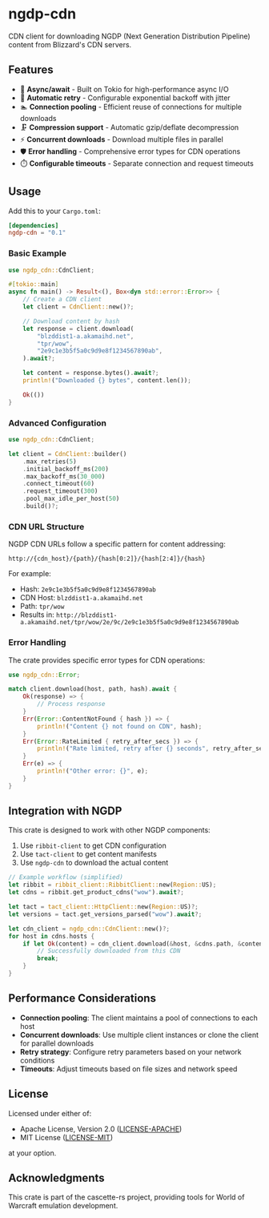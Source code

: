 # ngdp-cdn

CDN client for downloading NGDP (Next Generation Distribution Pipeline) content from
Blizzard's CDN servers.

## Features

- 🚀 **Async/await** - Built on Tokio for high-performance async I/O
- 🔄 **Automatic retry** - Configurable exponential backoff with jitter
- 🏊 **Connection pooling** - Efficient reuse of connections for multiple downloads
- 🗜️ **Compression support** - Automatic gzip/deflate decompression
- ⚡ **Concurrent downloads** - Download multiple files in parallel
- 🛡️ **Error handling** - Comprehensive error types for CDN operations
- ⏱️ **Configurable timeouts** - Separate connection and request timeouts

## Usage

Add this to your `Cargo.toml`:

```toml
[dependencies]
ngdp-cdn = "0.1"
```

### Basic Example

```rust
use ngdp_cdn::CdnClient;

#[tokio::main]
async fn main() -> Result<(), Box<dyn std::error::Error>> {
    // Create a CDN client
    let client = CdnClient::new()?;

    // Download content by hash
    let response = client.download(
        "blzddist1-a.akamaihd.net",
        "tpr/wow",
        "2e9c1e3b5f5a0c9d9e8f1234567890ab",
    ).await?;

    let content = response.bytes().await?;
    println!("Downloaded {} bytes", content.len());

    Ok(())
}
```

### Advanced Configuration

```rust
use ngdp_cdn::CdnClient;

let client = CdnClient::builder()
    .max_retries(5)
    .initial_backoff_ms(200)
    .max_backoff_ms(30_000)
    .connect_timeout(60)
    .request_timeout(300)
    .pool_max_idle_per_host(50)
    .build()?;
```

### CDN URL Structure

NGDP CDN URLs follow a specific pattern for content addressing:

```text
http://{cdn_host}/{path}/{hash[0:2]}/{hash[2:4]}/{hash}
```

For example:

- Hash: `2e9c1e3b5f5a0c9d9e8f1234567890ab`
- CDN Host: `blzddist1-a.akamaihd.net`
- Path: `tpr/wow`
- Results in: `http://blzddist1-a.akamaihd.net/tpr/wow/2e/9c/2e9c1e3b5f5a0c9d9e8f1234567890ab`

### Error Handling

The crate provides specific error types for CDN operations:

```rust
use ngdp_cdn::Error;

match client.download(host, path, hash).await {
    Ok(response) => {
        // Process response
    }
    Err(Error::ContentNotFound { hash }) => {
        println!("Content {} not found on CDN", hash);
    }
    Err(Error::RateLimited { retry_after_secs }) => {
        println!("Rate limited, retry after {} seconds", retry_after_secs);
    }
    Err(e) => {
        println!("Other error: {}", e);
    }
}
```

## Integration with NGDP

This crate is designed to work with other NGDP components:

1. Use `ribbit-client` to get CDN configuration
2. Use `tact-client` to get content manifests
3. Use `ngdp-cdn` to download the actual content

```rust
// Example workflow (simplified)
let ribbit = ribbit_client::RibbitClient::new(Region::US);
let cdns = ribbit.get_product_cdns("wow").await?;

let tact = tact_client::HttpClient::new(Region::US)?;
let versions = tact.get_versions_parsed("wow").await?;

let cdn_client = ngdp_cdn::CdnClient::new()?;
for host in cdns.hosts {
    if let Ok(content) = cdn_client.download(&host, &cdns.path, &content_hash).await {
        // Successfully downloaded from this CDN
        break;
    }
}
```

## Performance Considerations

- **Connection pooling**: The client maintains a pool of connections to each host
- **Concurrent downloads**: Use multiple client instances or clone the client for
  parallel downloads
- **Retry strategy**: Configure retry parameters based on your network conditions
- **Timeouts**: Adjust timeouts based on file sizes and network speed

## License

Licensed under either of:

- Apache License, Version 2.0 ([LICENSE-APACHE](../LICENSE-APACHE))
- MIT License ([LICENSE-MIT](../LICENSE-MIT))

at your option.

## Acknowledgments

This crate is part of the cascette-rs project, providing tools for World of Warcraft
emulation development.
